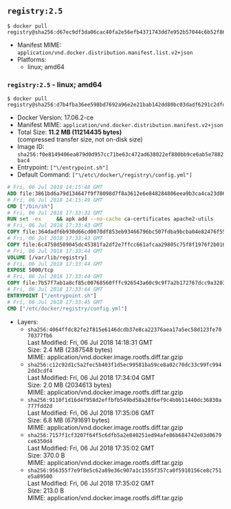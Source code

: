## `registry:2.5`

```console
$ docker pull registry@sha256:d67ec9df3da06cac40fa2e56efb4371743dd7e952b57044c6b52f867795c645e
```

-	Manifest MIME: `application/vnd.docker.distribution.manifest.list.v2+json`
-	Platforms:
	-	linux; amd64

### `registry:2.5` - linux; amd64

```console
$ docker pull registry@sha256:d7b4fba36ee598bd7692a96e2e21bab142dd80bc03dadf6291c2dfd419e81a0a
```

-	Docker Version: 17.06.2-ce
-	Manifest MIME: `application/vnd.docker.distribution.manifest.v2+json`
-	Total Size: **11.2 MB (11214435 bytes)**  
	(compressed transfer size, not on-disk size)
-	Image ID: `sha256:f0e8149406ea879d0d957cc71be63c472ad638022ef880bb9ce6ab5e7882bac4`
-	Entrypoint: `["\/entrypoint.sh"]`
-	Default Command: `["\/etc\/docker\/registry\/config.yml"]`

```dockerfile
# Fri, 06 Jul 2018 14:15:48 GMT
ADD file:3861bd6a79d134647f9f78098d7f8a3612e6e848284806eea9b3ca4ca23d8686 in / 
# Fri, 06 Jul 2018 14:15:49 GMT
CMD ["/bin/sh"]
# Fri, 06 Jul 2018 17:33:32 GMT
RUN set -ex     && apk add --no-cache ca-certificates apache2-utils
# Fri, 06 Jul 2018 17:33:43 GMT
COPY file:364dadf6b930d66cd0070df853eb93466796bc507fdba9bcba04e82476f55687 in /bin/registry 
# Fri, 06 Jul 2018 17:33:43 GMT
COPY file:6c4758d509045dc45381fa2df2e7ffcc661afcaa29805c75f8f1976f2b016db8 in /etc/docker/registry/config.yml 
# Fri, 06 Jul 2018 17:33:44 GMT
VOLUME [/var/lib/registry]
# Fri, 06 Jul 2018 17:33:44 GMT
EXPOSE 5000/tcp
# Fri, 06 Jul 2018 17:33:44 GMT
COPY file:7b57f7ab1a8cf85c00768560fffc926543a60c9c9f7a2b172767dcc9a3203394 in /entrypoint.sh 
# Fri, 06 Jul 2018 17:33:44 GMT
ENTRYPOINT ["/entrypoint.sh"]
# Fri, 06 Jul 2018 17:33:45 GMT
CMD ["/etc/docker/registry/config.yml"]
```

-	Layers:
	-	`sha256:4064ffdc82fe2f815e6146dcdb37e8ca22376aea17a5ec58d123fe7070377fb6`  
		Last Modified: Fri, 06 Jul 2018 14:18:31 GMT  
		Size: 2.4 MB (2387548 bytes)  
		MIME: application/vnd.docker.image.rootfs.diff.tar.gzip
	-	`sha256:c12c92d1c5a2fec5b403f1d5ec99581ba59ce8a02c70dc33c99fc9942dd3cdf4`  
		Last Modified: Fri, 06 Jul 2018 17:34:04 GMT  
		Size: 2.0 MB (2034613 bytes)  
		MIME: application/vnd.docker.image.rootfs.diff.tar.gzip
	-	`sha256:9110f1d16d4f958d2effbfb549bd58a28f6ef9c4b0b11440dc36830a777fdd2d`  
		Last Modified: Fri, 06 Jul 2018 17:35:06 GMT  
		Size: 6.8 MB (6791691 bytes)  
		MIME: application/vnd.docker.image.rootfs.diff.tar.gzip
	-	`sha256:7157f1cf3207f64f5c6dfb5a2e840251ed94afe86b684742e03d0679ce6350d4`  
		Last Modified: Fri, 06 Jul 2018 17:35:02 GMT  
		Size: 370.0 B  
		MIME: application/vnd.docker.image.rootfs.diff.tar.gzip
	-	`sha256:956355f7e9f8e5c62a89e36c907a1c1555f357ca0f5910156ce8c751e5a89500`  
		Last Modified: Fri, 06 Jul 2018 17:35:02 GMT  
		Size: 213.0 B  
		MIME: application/vnd.docker.image.rootfs.diff.tar.gzip
